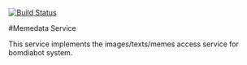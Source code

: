 [![Build Status](https://travis-ci.org/bomdiabot/memedata-service.svg?branch=dev)](https://travis-ci.org/bomdiabot/memedata-service)

#Memedata Service

This service implements the images/texts/memes access service for bomdiabot system.
